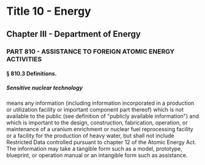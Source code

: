 
# Title 10 - Energy
## Chapter III - Department of Energy
### PART 810 - ASSISTANCE TO FOREIGN ATOMIC ENERGY ACTIVITIES
#### § 810.3 Definitions.
##### Sensitive nuclear technology

means any information (including information incorporated in a production or utilization facility or important component part thereof) which is not available to the public (see definition of "publicly available information") and which is important to the design, construction, fabrication, operation, or maintenance of a uranium enrichment or nuclear fuel reprocessing facility or a facility for the production of heavy water, but shall not include Restricted Data controlled pursuant to chapter 12 of the Atomic Energy Act. The information may take a tangible form such as a model, prototype, blueprint, or operation manual or an intangible form such as assistance.

